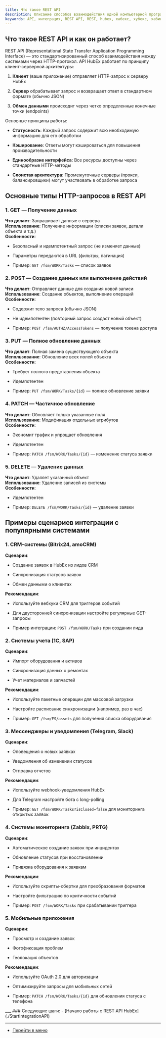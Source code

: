 ```yaml
---
title: Что такое REST API
description: Описание способов взаимодействия одной компьютерной программы с другими через REST API.
keywords: API, интеграция, REST API, REST, hubex, хабекс, хубекс, хабикс
---
```


<html lang="ru">
<meta charset="utf-8">
<body>
<h2>Что такое REST API и как он работает?</h2>
<p class="ds-markdown-paragraph">REST API (Representational State Transfer Application Programming Interface) &mdash; это стандартизированный способ взаимодействия между системами через HTTP-протокол. API HubEx работает по принципу клиент-серверной архитектуры:</p>
<ol start="1">
<li>
<p class="ds-markdown-paragraph"><strong>Клиент</strong>&nbsp;(ваше приложение) отправляет HTTP-запрос к серверу HubEx</p>
</li>
<li>
<p class="ds-markdown-paragraph"><strong>Сервер</strong>&nbsp;обрабатывает запрос и возвращает ответ в стандартном формате (обычно JSON)</p>
</li>
<li>
<p class="ds-markdown-paragraph"><strong>Обмен данными</strong>&nbsp;происходит через четко определенные конечные точки (endpoints)</p>
</li>
</ol>
<p class="ds-markdown-paragraph">Основные принципы работы:</p>
<ul>
<li>
<p class="ds-markdown-paragraph"><strong>Статусность</strong>: Каждый запрос содержит всю необходимую информацию для его обработки</p>
</li>
<li>
<p class="ds-markdown-paragraph"><strong>Кэширование</strong>: Ответы могут кэшироваться для повышения производительности</p>
</li>
<li>
<p class="ds-markdown-paragraph"><strong>Единообразие интерфейса</strong>: Все ресурсы доступны через стандартные HTTP-методы</p>
</li>
<li>
<p class="ds-markdown-paragraph"><strong>Слоистая архитектура</strong>: Промежуточные серверы (прокси, балансировщики) могут участвовать в обработке запроса</p>
</li>
</ul>
<h2>Основные типы HTTP-запросов в REST API</h2>
<h3>1. GET &mdash; Получение данных</h3>
<p class="ds-markdown-paragraph"><strong>Что делает</strong>: Запрашивает данные с сервера<br /><strong>Использование</strong>: Получение информации (списки заявок, детали объекта и т.д.)<br /><strong>Особенности</strong>:</p>
<ul>
<li>
<p class="ds-markdown-paragraph">Безопасный и идемпотентный запрос (не изменяет данные)</p>
</li>
<li>
<p class="ds-markdown-paragraph">Параметры передаются в URL (фильтры, пагинация)</p>
</li>
<li>
<p class="ds-markdown-paragraph">Пример:&nbsp;<code>GET /fsm/WORK/Tasks</code>&nbsp;&mdash; список заявок</p>
</li>
</ul>
<h3>2. POST &mdash; Создание данных или выполнение действий</h3>
<p class="ds-markdown-paragraph"><strong>Что делает</strong>: Отправляет данные для создания новой записи<br /><strong>Использование</strong>: Создание объектов, выполнение операций<br /><strong>Особенности</strong>:</p>
<ul>
<li>
<p class="ds-markdown-paragraph">Содержит тело запроса (обычно JSON)</p>
</li>
<li>
<p class="ds-markdown-paragraph">Не идемпотентен (повторный запрос создаст новый объект)</p>
</li>
<li>
<p class="ds-markdown-paragraph">Пример:&nbsp;<code>POST /fsm/AUTHZ/AccessTokens</code>&nbsp;&mdash; получение токена доступа</p>
</li>
</ul>
<h3>3. PUT &mdash; Полное обновление данных</h3>
<p class="ds-markdown-paragraph"><strong>Что делает</strong>: Полная замена существующего объекта<br /><strong>Использование</strong>: Обновление всех полей объекта<br /><strong>Особенности</strong>:</p>
<ul>
<li>
<p class="ds-markdown-paragraph">Требует полного представления объекта</p>
</li>
<li>
<p class="ds-markdown-paragraph">Идемпотентен</p>
</li>
<li>
<p class="ds-markdown-paragraph">Пример:&nbsp;<code>PUT /fsm/WORK/Tasks/{id}</code>&nbsp;&mdash; полное обновление заявки</p>
</li>
</ul>
<h3>4. PATCH &mdash; Частичное обновление</h3>
<p class="ds-markdown-paragraph"><strong>Что делает</strong>: Обновляет только указанные поля<br /><strong>Использование</strong>: Модификация отдельных атрибутов<br /><strong>Особенности</strong>:</p>
<ul>
<li>
<p class="ds-markdown-paragraph">Экономит трафик и упрощает обновления</p>
</li>
<li>
<p class="ds-markdown-paragraph">Идемпотентен</p>
</li>
<li>
<p class="ds-markdown-paragraph">Пример:&nbsp;<code>PATCH /fsm/WORK/Tasks/{id}</code>&nbsp;&mdash; изменение статуса заявки</p>
</li>
</ul>
<h3>5. DELETE &mdash; Удаление данных</h3>
<p class="ds-markdown-paragraph"><strong>Что делает</strong>: Удаляет указанный объект<br /><strong>Использование</strong>: Удаление записей из системы<br /><strong>Особенности</strong>:</p>
<ul>
<li>
<p class="ds-markdown-paragraph">Идемпотентен</p>
</li>
<li>
<p class="ds-markdown-paragraph">Пример:&nbsp;<code>DELETE /fsm/WORK/Tasks/{id}</code>&nbsp;&mdash; удаление заявки</p>
</li>
</ul>
<h2>Примеры сценариев интеграции с популярными системами</h2>
<h3>1. CRM-системы (Bitrix24, amoCRM)</h3>
<p class="ds-markdown-paragraph"><strong>Сценарии</strong>:</p>
<ul>
<li>
<p class="ds-markdown-paragraph">Создание заявок в HubEx из лидов CRM</p>
</li>
<li>
<p class="ds-markdown-paragraph">Синхронизация статусов заявок</p>
</li>
<li>
<p class="ds-markdown-paragraph">Обмен данными о клиентах</p>
</li>
</ul>
<p class="ds-markdown-paragraph"><strong>Рекомендации</strong>:</p>
<ul>
<li>
<p class="ds-markdown-paragraph">Используйте вебхуки CRM для триггеров событий</p>
</li>
<li>
<p class="ds-markdown-paragraph">Для двусторонней синхронизации настройте регулярные GET-запросы</p>
</li>
<li>
<p class="ds-markdown-paragraph">Пример интеграции:&nbsp;<code>POST /fsm/WORK/Tasks</code>&nbsp;при создании лида</p>
</li>
</ul>
<h3>2. Системы учета (1С, SAP)</h3>
<p class="ds-markdown-paragraph"><strong>Сценарии</strong>:</p>
<ul>
<li>
<p class="ds-markdown-paragraph">Импорт оборудования и активов</p>
</li>
<li>
<p class="ds-markdown-paragraph">Синхронизация данных о ремонтах</p>
</li>
<li>
<p class="ds-markdown-paragraph">Учет материалов и запчастей</p>
</li>
</ul>
<p class="ds-markdown-paragraph"><strong>Рекомендации</strong>:</p>
<ul>
<li>
<p class="ds-markdown-paragraph">Используйте пакетные операции для массовой загрузки</p>
</li>
<li>
<p class="ds-markdown-paragraph">Настройте расписание синхронизации (например, раз в час)</p>
</li>
<li>
<p class="ds-markdown-paragraph">Пример:&nbsp;<code>GET /fsm/ES/assets</code>&nbsp;для получения списка оборудования</p>
</li>
</ul>
<h3>3. Мессенджеры и уведомления (Telegram, Slack)</h3>
<p class="ds-markdown-paragraph"><strong>Сценарии</strong>:</p>
<ul>
<li>
<p class="ds-markdown-paragraph">Оповещения о новых заявках</p>
</li>
<li>
<p class="ds-markdown-paragraph">Уведомления об изменении статусов</p>
</li>
<li>
<p class="ds-markdown-paragraph">Отправка отчетов</p>
</li>
</ul>
<p class="ds-markdown-paragraph"><strong>Рекомендации</strong>:</p>
<ul>
<li>
<p class="ds-markdown-paragraph">Используйте webhook-уведомления HubEx</p>
</li>
<li>
<p class="ds-markdown-paragraph">Для Telegram настройте бота с long-polling</p>
</li>
<li>
<p class="ds-markdown-paragraph">Пример:&nbsp;<code>GET /fsm/WORK/Tasks?isClosed=false</code>&nbsp;для мониторинга открытых заявок</p>
</li>
</ul>
<h3>4. Системы мониторинга (Zabbix, PRTG)</h3>
<p class="ds-markdown-paragraph"><strong>Сценарии</strong>:</p>
<ul>
<li>
<p class="ds-markdown-paragraph">Автоматическое создание заявок при инцидентах</p>
</li>
<li>
<p class="ds-markdown-paragraph">Обновление статусов при восстановлении</p>
</li>
<li>
<p class="ds-markdown-paragraph">Привязка оборудования к заявкам</p>
</li>
</ul>
<p class="ds-markdown-paragraph"><strong>Рекомендации</strong>:</p>
<ul>
<li>
<p class="ds-markdown-paragraph">Используйте скрипты-обертки для преобразования форматов</p>
</li>
<li>
<p class="ds-markdown-paragraph">Настройте фильтрацию по критичности событий</p>
</li>
<li>
<p class="ds-markdown-paragraph">Пример:&nbsp;<code>POST /fsm/WORK/Tasks</code>&nbsp;при срабатывании триггера</p>
</li>
</ul>
<h3>5. Мобильные приложения</h3>
<p class="ds-markdown-paragraph"><strong>Сценарии</strong>:</p>
<ul>
<li>
<p class="ds-markdown-paragraph">Просмотр и создание заявок</p>
</li>
<li>
<p class="ds-markdown-paragraph">Фотофиксация проблем</p>
</li>
<li>
<p class="ds-markdown-paragraph">Геолокация объектов</p>
</li>
</ul>
<p class="ds-markdown-paragraph"><strong>Рекомендации</strong>:</p>
<ul>
<li>
<p class="ds-markdown-paragraph">Используйте OAuth 2.0 для авторизации</p>
</li>
<li>
<p class="ds-markdown-paragraph">Оптимизируйте запросы для мобильных сетей</p>
</li>
<li>
<p class="ds-markdown-paragraph">Пример:&nbsp;<code>PATCH /fsm/WORK/Tasks/{id}</code>&nbsp;для обновления статуса с телефона</p>
</li>
</ul>
</body>
</html>
___
### Следующие шаги:
- [Начало работы с REST API HubEx](./StartIntegrationAPI)

____
- [Перейти в меню](http://wiki.hubex.ru)
